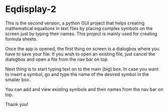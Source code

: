 # Eqdisplay-2
This is the second version, a python GUI project that helps creating mathematical equations in text files by placing complex symbols on the screen just by typing their names. This project is mainly used for creating formula sheets.

Once the app is opened, the first thing on screen is a dialogbox where you have to save your file. If you wish to open an existing file, just cancel the dialogbox and open a file from the nav bar on top.

Next thing is to start typing text on to the main (big) box. In case you want to insert a symbol, go and type the name of the desired symbol in the smaller box.

You can add and view existing symbols and their names from the nav bar on top.

Thank you!
